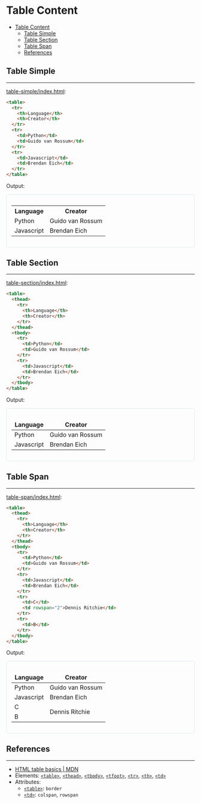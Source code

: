 # Table Content

- [Table Content](#table-content)
  - [Table Simple](#table-simple)
  - [Table Section](#table-section)
  - [Table Span](#table-span)
  - [References](#references)

## Table Simple

---

[table-simple/index.html](table-simple/index.html):

```html
<table>
  <tr>
    <th>Language</th>
    <th>Creator</th>
  </tr>
  <tr>
    <td>Python</td>
    <td>Guido van Rossum</td>
  </tr>
  <tr>
    <td>Javascript</td>
    <td>Brendan Eich</td>
  </tr>
</table>
```

Output:

<div style="border-radius: 0.3rem; border: solid 1px #dce6f0; padding: 0.8rem">
  <table>
    <tr>
      <th style="border: none;">Language</th>
      <th style="border: none;">Creator</th>
    </tr>
    <tr>
      <td style="border: none;">Python</td>
      <td style="border: none;">Guido van Rossum</td>
    </tr>
    <tr>
      <td style="border: none;">Javascript</td>
      <td style="border: none;">Brendan Eich</td>
    </tr>
  </table>
</div>

## Table Section

---

[table-section/index.html](table-section/index.html):

```html
<table>
  <thead>
    <tr>
      <th>Language</th>
      <th>Creator</th>
    </tr>
  </thead>
  <tbody>
    <tr>
      <td>Python</td>
      <td>Guido van Rossum</td>
    </tr>
    <tr>
      <td>Javascript</td>
      <td>Brendan Eich</td>
    </tr>
  </tbody>
</table>
```

Output:

<div style="border-radius: 0.3rem; border: solid 1px #dce6f0; padding: 0.8rem">
  <table>
    <thead>
      <tr>
        <th style="border: none;">Language</th>
        <th style="border: none;">Creator</th>
      </tr>
    </thead>
    <tbody>
      <tr>
        <td style="border: none;">Python</td>
        <td style="border: none;">Guido van Rossum</td>
      </tr>
      <tr>
        <td style="border: none;">Javascript</td>
        <td style="border: none;">Brendan Eich</td>
      </tr>
    </tbody>
  </table>
</div>

## Table Span

---

[table-span/index.html](table-span/index.html):

```html
<table>
  <thead>
    <tr>
      <th>Language</th>
      <th>Creator</th>
    </tr>
  </thead>
  <tbody>
    <tr>
      <td>Python</td>
      <td>Guido van Rossum</td>
    </tr>
    <tr>
      <td>Javascript</td>
      <td>Brendan Eich</td>
    </tr>
    <tr>
      <td>C</td>
      <td rowspan="2">Dennis Ritchie</td>
    </tr>
    <tr>
      <td>B</td>
    </tr>
  </tbody>
</table>
```

Output:

<div style="border-radius: 0.3rem; border: solid 1px #dce6f0; padding: 0.8rem">
  <table>
    <thead>
      <tr>
        <th style="border: none;">Language</th>
        <th style="border: none;">Creator</th>
      </tr>
    </thead>
    <tbody>
      <tr>
        <td style="border: none;">Python</td>
        <td style="border: none;">Guido van Rossum</td>
      </tr>
      <tr>
        <td style="border: none;">Javascript</td>
        <td style="border: none;">Brendan Eich</td>
      </tr>
      <tr>
        <td style="border: none;">C</td>
        <td style="border: none;" rowspan="2">Dennis Ritchie</td>
      </tr>
      <tr>
        <td style="border: none;">B</td>
      </tr>
    </tbody>
  </table>
</div>

## References

---

- [HTML table basics \| MDN](https://developer.mozilla.org/en-US/docs/Learn/HTML/Tables/Basics)
- Elements: [`<table>`](https://developer.mozilla.org/en-US/docs/Web/HTML/Element/table),
  [`<thead>`](https://developer.mozilla.org/en-US/docs/Web/HTML/Element/thead),
  [`<tbody>`](https://developer.mozilla.org/en-US/docs/Web/HTML/Element/tbody),
  [`<tfoot>`](https://developer.mozilla.org/en-US/docs/Web/HTML/Element/tfoot),
  [`<tr>`](https://developer.mozilla.org/en-US/docs/Web/HTML/Element/tr),
  [`<th>`](https://developer.mozilla.org/en-US/docs/Web/HTML/Element/th),
  [`<td>`](https://developer.mozilla.org/en-US/docs/Web/HTML/Element/td)
- Attributes:
  - [`<table>`](https://developer.mozilla.org/en-US/docs/Web/HTML/Element/table#Attributes): `border`
  - [`<td>`](https://developer.mozilla.org/en-US/docs/Web/HTML/Element/td#Attributes): `colspan`, `rowspan`
